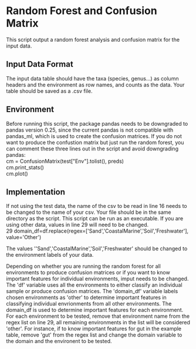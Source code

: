 # Random Forest and Confusion Matrix 
This script output a random forest analysis and confusion matrix for the input data. 

## Input Data Format
The input data table should have the taxa (species, genus...) as column headers and the environment as row names, and counts as the data. Your table should be saved as a .csv file. 

## Environment
Before running this script, the package pandas needs to be downgraded to pandas version 0.25, since the current pandas is not compatible with pandas_ml, which is used to create the confusion matrices. If you do not want to produce the confustion matrix but just run the random forest, you can comment these three lines out in the script and avoid downgrading pandas: <br/>
    cm = ConfusionMatrix(test["Env"].tolist(), preds) <br/>
    cm.print_stats() <br/>
    cm.plot()

## Implementation
If not using the test data, the name of the csv to be read in line 16 needs to be changed to the name of your csv. Your file should be in the same directory as the script. This script can be run as an executable. If you are using other data, values in line 29 will need to be changed. <br/>
29 domain_df=df.replace(regex=['Sand','CoastalMarine','Soil','Freshwater'], value='Other')

The values ''Sand','CoastalMarine','Soil','Freshwater' should be changed to the environment labels of your data. 

Depending on whether you are running the random forest for all environments to produce confusion matrices or if you want to know important features for individual environments, imput needs to be changed. 
The 'df' variable uses all the environments to either classify an individual sample or produce confusion matrices. The 'domain_df' variable labels  chosen environments as 'other' to determine important features in classifying individual envrionments from all other environments. 
The domain_df is used to determine important features for each environment. For each environment to be tested, remove that environment name from the regex list on line 29, all remaining environments in the list will be considered 'other'.
For instance, if to know important features for gut in the example table, remove 'gut' from the regex list and change the domain variable to the domain and the environent to be tested. 

